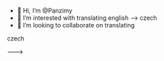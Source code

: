 - 👋 Hi, I’m @Panzimy
- 👀 I’m interested with translating english --> czech
- 💞️ I’m looking to collaborate on translating

<!---
I'm a translator from english --> czech
--->
